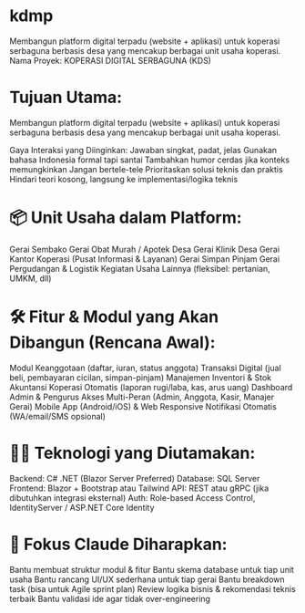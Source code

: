 # kdmp
Membangun platform digital terpadu (website + aplikasi) untuk koperasi serbaguna berbasis desa yang mencakup berbagai unit usaha koperasi.
Nama Proyek:
KOPERASI DIGITAL SERBAGUNA (KDS)

# Tujuan Utama:
Membangun platform digital terpadu (website + aplikasi) untuk koperasi serbaguna berbasis desa yang mencakup berbagai unit usaha koperasi.

Gaya Interaksi yang Diinginkan:
Jawaban singkat, padat, jelas
Gunakan bahasa Indonesia formal tapi santai
Tambahkan humor cerdas jika konteks memungkinkan
Jangan bertele-tele
Prioritaskan solusi teknis dan praktis
Hindari teori kosong, langsung ke implementasi/logika teknis
# 📦 Unit Usaha dalam Platform:
Gerai Sembako
Gerai Obat Murah / Apotek Desa
Gerai Klinik Desa
Gerai Kantor Koperasi (Pusat Informasi & Layanan)
Gerai Simpan Pinjam
Gerai Pergudangan & Logistik
Kegiatan Usaha Lainnya (fleksibel: pertanian, UMKM, dll)
# 🛠️ Fitur & Modul yang Akan Dibangun (Rencana Awal):
Modul Keanggotaan (daftar, iuran, status anggota)
Transaksi Digital (jual beli, pembayaran cicilan, simpan-pinjam)
Manajemen Inventori & Stok
Akuntansi Koperasi Otomatis (laporan rugi/laba, kas, arus uang)
Dashboard Admin & Pengurus
Akses Multi-Peran (Admin, Anggota, Kasir, Manajer Gerai)
Mobile App (Android/iOS) & Web Responsive
Notifikasi Otomatis (WA/email/SMS opsional)

# 👨‍💻 Teknologi yang Diutamakan:
Backend: C# .NET (Blazor Server Preferred)
Database: SQL Server
Frontend: Blazor + Bootstrap atau Tailwind
API: REST atau gRPC (jika dibutuhkan integrasi eksternal)
Auth: Role-based Access Control, IdentityServer / ASP.NET Core Identity

# 🎯 Fokus Claude Diharapkan:
Bantu membuat struktur modul & fitur
Bantu skema database untuk tiap unit usaha
Bantu rancang UI/UX sederhana untuk tiap gerai
Bantu breakdown task (bisa untuk Agile sprint plan)
Review logika bisnis & rekomendasi teknis terbaik
Bantu validasi ide agar tidak over-engineering

